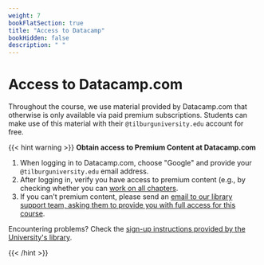 ```yaml
---
weight: 7
bookFlatSection: true
title: "Access to Datacamp"
bookHidden: false
description: " "
---
```


# Access to Datacamp.com

Throughout the course, we use material provided by Datacamp.com that otherwise is only available via paid premium subscriptions. Students can make use of this material with their `@tilburguniversity.edu` account for free.

{{< hint warning >}}
__Obtain access to Premium Content at Datacamp.com__

1) When logging in to Datacamp.com, choose "Google" and provide your `@tilburguniversity.edu` email address.
2) After logging in, verify you have access to premium content (e.g., by checking whether you can [work on all chapters](https://www.datacamp.com/courses/intermediate-r).
3) If you can't premium content, please send an [email to our library support team, asking them to provide you with full access for this course](mailto:Library-Scienceskills@tilburguniversity.edu).

Encountering problems? Check the [sign-up instructions provided by the University's library](https://www.tilburguniversity.edu/students/skills/programming). <!--External students are encouraged to buy a subscription for the duration of this course.-->

{{< /hint >}}
